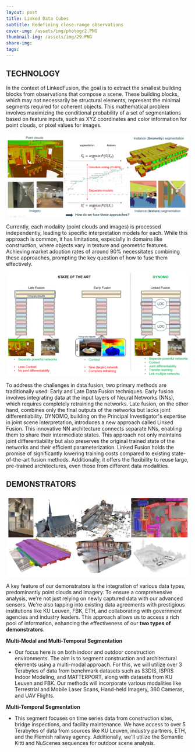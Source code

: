 ```yaml
---
layout: post
title: Linked Data Cubes
subtitle: Redefining close-range observations
cover-img: /assets/img/photogr2.PNG
thumbnail-img: /assets/img/29.PNG
share-img: 
tags:
---
```


## TECHNOLOGY

In the context of LinkedFusion, the goal is to extract the smallest building blocks from observations that compose a scene. These building blocks, which may not necessarily be structural elements, represent the minimal segments required for coherent objects. This mathematical problem involves maximizing the conditional probability of a set of segmentations based on feature inputs, such as XYZ coordinates and color information for point clouds, or pixel values for images.

![Segmentation](../assets/img/segmentation.PNG)

Currently, each modality (point clouds and images) is processed independently, leading to specific interpretation models for each. While this approach is common, it has limitations, especially in domains like construction, where objects vary in texture and geometric features. Achieving market adoption rates of around 90% necessitates combining these approaches, prompting the key question of how to fuse them effectively.


![Segmentation](../assets/img/allfusions.PNG)


To address the challenges in data fusion, two primary methods are traditionally used: Early and Late Data Fusion techniques. Early fusion involves integrating data at the input layers of Neural Networks (NNs), which requires completely retraining the networks. Late fusion, on the other hand, combines only the final outputs of the networks but lacks joint differentiability. DYNOMO, building on the Principal Investigator's expertise in joint scene interpretation, introduces a new approach called Linked Fusion. This innovative NN architecture connects separate NNs, enabling them to share their intermediate states. This approach not only maintains joint differentiability but also preserves the original trained state of the networks and their efficient parameterization. Linked Fusion holds the promise of significantly lowering training costs compared to existing state-of-the-art fusion methods. Additionally, it offers the flexibility to reuse large, pre-trained architectures, even those from different data modalities.

## DEMONSTRATORS



![Segmentation](../assets/img/segmentation_results.PNG)

A key feature of our demonstrators is the integration of various data types, predominantly point clouds and imagery. To ensure a comprehensive analysis, we're not just relying on newly captured data with our advanced sensors. We're also tapping into existing data agreements with prestigious institutions like KU Leuven, FBK, ETH, and collaborating with government agencies and industry leaders. This approach allows us to access a rich pool of information, enhancing the effectiveness of our **two types of demonstrators**.

**Multi-Modal and Multi-Temporal Segmentation**
- Our focus here is on both indoor and outdoor construction environments. The aim is to segment construction and architectural elements using a multi-modal approach. For this, we will utilize over 3 Terabytes of data from benchmark datasets such as S3DIS, ISPRS Indoor Modeling, and MATTERPORT, along with datasets from KU Leuven and FBK. Our methods will incorporate various modalities like Terrestrial and Mobile Laser Scans, Hand-held Imagery, 360 Cameras, and UAV Flights.


**Multi-Temporal Segmentation**
- This segment focuses on time series data from construction sites, bridge inspections, and facility maintenance. We have access to over 5 Terabytes of data from sources like KU Leuven, industry partners, ETH, and the Flemish railway agency. Additionally, we'll utilize the Semantic Kitti and NuScenes sequences for outdoor scene analysis.